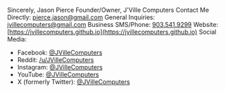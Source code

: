 Sincerely,
Jason Pierce
Founder/Owner, J'Ville Computers
Contact Me Directly: [pierce.jason@gmail.com](mailto:pierce.jason@gmail.com)
General Inquiries: [jvillecomputers@gmail.com](mailto:jvillecomputers@gmail.com)
Business SMS/Phone: [903.541.9299](sms:9035419299)
Website: [https://jvillecomputers.github.io](https://jvillecomputers.github.io)
Social Media: 	
  + Facebook: [@JVilleComputers](https://facebook.com/JVilleComputers)
  + Reddit: [/u/JVilleComputers](https://reddit.com/u/JVilleComputers)
  + Instagram: [@JVilleComputers](https://instagram.com/JVilleComputers)
  + YouTube: [@JVilleComputers](https://youtube.com/@JVilleComputers)
  + X (formerly Twitter): [@JVilleComputers](https://x.com/@JVilleComputers)
